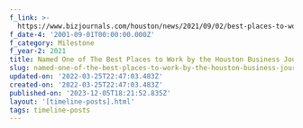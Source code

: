 ```yaml
---
f_link: >-
  https://www.bizjournals.com/houston/news/2021/09/02/best-places-to-work-finalists-revealed.html
f_date-4: '2001-09-01T00:00:00.000Z'
f_category: Milestone
f_year-2: 2021
title: Named One of The Best Places to Work by the Houston Business Journal
slug: named-one-of-the-best-places-to-work-by-the-houston-business-journal
updated-on: '2022-03-25T22:47:03.483Z'
created-on: '2022-03-25T22:47:03.483Z'
published-on: '2023-12-05T18:21:52.835Z'
layout: '[timeline-posts].html'
tags: timeline-posts
---
```



